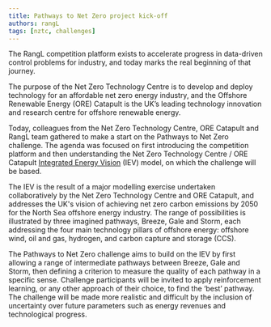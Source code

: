 ```yaml
---
title: Pathways to Net Zero project kick-off
authors: rangL
tags: [nztc, challenges]
---
```


The RangL competition platform exists to accelerate progress in data-driven control problems for industry, and today marks the real beginning of that journey.

The purpose of the Net Zero Technology Centre is to develop and deploy technology for an affordable net zero energy industry, and the Offshore Renewable Energy (ORE) Catapult is the UK’s leading technology innovation and research centre for offshore renewable energy.

<!--truncate-->

Today, colleagues from the Net Zero Technology Centre, ORE Catapult and RangL team gathered to make a start on the Pathways to Net Zero challenge. The agenda was focused on first introducing the competition platform and then understanding the Net Zero Technology Centre / ORE Catapult [Integrated Energy Vision](https://ore.catapult.org.uk/press-releases/reimagining-a-net-zero-north-sea-an-integrated-energy-vision-for-2050/) (IEV) model, on which the challenge will be based.

The IEV is the result of a major modelling exercise undertaken collaboratively by the Net Zero Technology Centre and ORE Catapult, and addresses the UK's vision of achieving net zero carbon emissions by 2050 for the North Sea offshore energy industry. The range of possibilities is illustrated by three imagined pathways, Breeze, Gale and Storm, each addressing the four main technology pillars of offshore energy: offshore wind, oil and gas, hydrogen, and carbon capture and storage (CCS).

The Pathways to Net Zero challenge aims to build on the IEV by first allowing a range of intermediate pathways between Breeze, Gale and Storm, then defining a criterion to measure the quality of each pathway in a specific sense. Challenge participants will be invited to apply reinforcement learning, or any other approach of their choice, to find the ‘best’ pathway. The challenge will be made more realistic and difficult by the inclusion of uncertainty over future parameters such as energy revenues and technological progress.